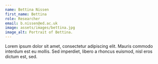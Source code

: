 ```yaml
---
name: Bettina Nissen
first_name: Bettina
role: Researcher
email: b.nissen@ed.ac.uk
image: assets/images/bettina.jpg
image_alt: Portrait of Bettina.
---
```

Lorem ipsum dolor sit amet, consectetur adipiscing elit. Mauris commodo interdum est eu mollis. Sed imperdiet, libero a rhoncus euismod, nisl eros dictum est, sed.
